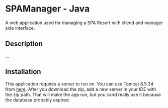 # SPAManager - Java
A web application used for managing a SPA Resort with cliend and manager side interface.

## Description
...


## Installation
This application requires a server to run on. You can use Tomcat 8.5.34 from [here](https://tomcat.apache.org/download-80.cgi). After you download the zip, add a new server in your IDE with the zip path. That will make the app run, but you cand really use it because the database probably expired.

